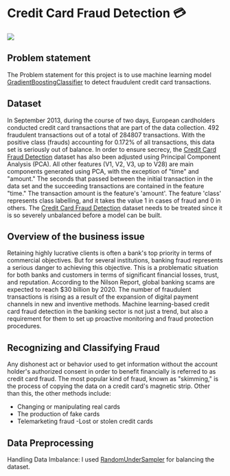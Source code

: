# Credit Card Fraud Detection 💳
![](https://github.com/luisosorio3214/Credit-Card-Fraud-Detection-/raw/main/Static/credit-card-fraud-detection.png)
## Problem statement
The Problem statement for this project is to use machine learning model [GradientBoostingClassifier](https://scikit-learn.org/stable/modules/generated/sklearn.ensemble.GradientBoostingClassifier.html) to detect 
fraudulent credit card transactions.

## Dataset
In September 2013, during the course of two days, European cardholders conducted credit card transactions that are part of the data collection. 492 fraudulent transactions out of a total of 284807 transactions. 
With the positive class (frauds) accounting for 0.172% of all transactions, this data set is seriously out of balance. In order to ensure secrecy, 
the [Credit Card Fraud Detection](https://www.kaggle.com/datasets/mlg-ulb/creditcardfraud/data) dataset has also been adjusted using Principal Component Analysis (PCA). 
All other features (V1, V2, V3, up to V28) are main components generated using PCA, with the exception of "time" and "amount." 
The seconds that passed between the initial transaction in the data set and the succeeding transactions are contained in the feature "time." The transaction amount is the feature's 'amount'.
The feature 'class' represents class labelling, and it takes the value 1 in cases of fraud and 0 in others.
The [Credit Card Fraud Detection](https://www.kaggle.com/datasets/mlg-ulb/creditcardfraud/data) dataset needs to be treated since it is so severely unbalanced before a model can be built.

## Overview of the business issue
Retaining highly lucrative clients is often a bank's top priority in terms of commercial objectives. But for several institutions, banking fraud represents a serious danger to achieving this objective. 
This is a problematic situation for both banks and customers in terms of significant financial losses, trust, and reputation.
According to the Nilson Report, global banking scams are expected to reach $30 billion by 2020. 
The number of fraudulent transactions is rising as a result of the expansion of digital payment channels in new and inventive methods.
Machine learning-based credit card fraud detection in the banking sector is not just a trend, but also a requirement for them to set up proactive monitoring and fraud protection procedures.

## Recognizing and Classifying Fraud
Any dishonest act or behavior used to get information without the account holder's authorized consent in order to benefit financially is referred to as credit card fraud. 
The most popular kind of fraud, known as "skimming," is the process of copying the data on a credit card's magnetic strip. Other than this, the other methods include:

- Changing or manipulating real cards
- The production of fake cards
- Telemarketing fraud -Lost or stolen credit cards

## Data Preprocessing
Handling Data Imbalance: I used [RandomUnderSampler](https://imbalanced-learn.org/stable/references/generated/imblearn.under_sampling.RandomUnderSampler.html) for balancing the dataset.
